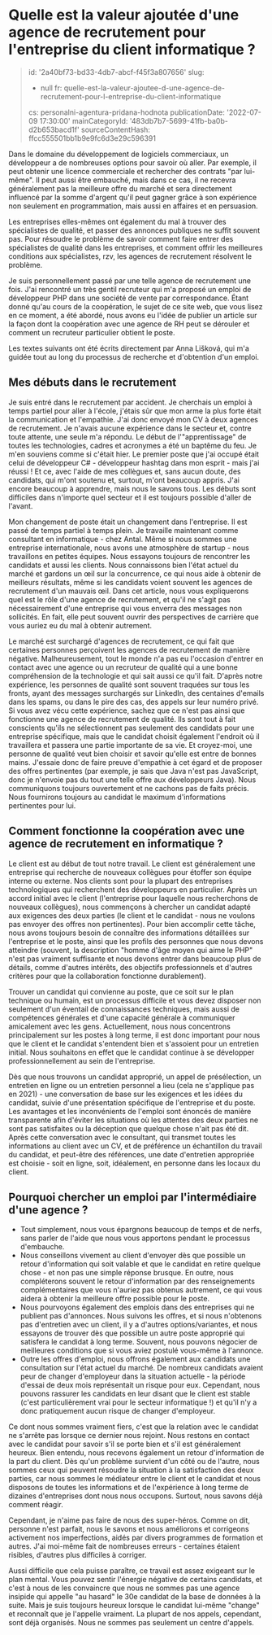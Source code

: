 Quelle est la valeur ajoutée d'une agence de recrutement pour l'entreprise du client informatique ?
===================================================================================================

> id: '2a40bf73-bd33-4db7-abcf-f45f3a807656'
> slug:
> 	- null
> 	fr: quelle-est-la-valeur-ajoutee-d-une-agence-de-recrutement-pour-l-entreprise-du-client-informatique
> 
> cs: personalni-agentura-pridana-hodnota
> publicationDate: '2022-07-09 17:30:00'
> mainCategoryId: '483db7b7-5699-41fb-ba0b-d2b653bacd1f'
> sourceContentHash: ffcc555501bb1b9e9fc6d3e29c596391

Dans le domaine du développement de logiciels commerciaux, un développeur a de nombreuses options pour savoir où aller. Par exemple, il peut obtenir une licence commerciale et rechercher des contrats "par lui-même". Il peut aussi être embauché, mais dans ce cas, il ne recevra généralement pas la meilleure offre du marché et sera directement influencé par la somme d'argent qu'il peut gagner grâce à son expérience non seulement en programmation, mais aussi en affaires et en persuasion.

Les entreprises elles-mêmes ont également du mal à trouver des spécialistes de qualité, et passer des annonces publiques ne suffit souvent pas. Pour résoudre le problème de savoir comment faire entrer des spécialistes de qualité dans les entreprises, et comment offrir les meilleures conditions aux spécialistes, rzv, les agences de recrutement résolvent le problème.

Je suis personnellement passé par une telle agence de recrutement une fois. J'ai rencontré un très gentil recruteur qui m'a proposé un emploi de développeur PHP dans une société de vente par correspondance. Étant donné qu'au cours de la coopération, le sujet de ce site web, que vous lisez en ce moment, a été abordé, nous avons eu l'idée de publier un article sur la façon dont la coopération avec une agence de RH peut se dérouler et comment un recruteur particulier obtient le poste.

Les textes suivants ont été écrits directement par Anna Lišková, qui m'a guidée tout au long du processus de recherche et d'obtention d'un emploi.

Mes débuts dans le recrutement
-------------------------

Je suis entré dans le recrutement par accident. Je cherchais un emploi à temps partiel pour aller à l'école, j'étais sûr que mon arme la plus forte était la communication et l'empathie. J'ai donc envoyé mon CV à deux agences de recrutement. Je n'avais aucune expérience dans le secteur et, contre toute attente, une seule m'a répondu. Le début de l'"apprentissage" de toutes les technologies, cadres et acronymes a été un baptême du feu. Je m'en souviens comme si c'était hier. Le premier poste que j'ai occupé était celui de développeur C# - développeur hashtag dans mon esprit - mais j'ai réussi ! Et ce, avec l'aide de mes collègues et, sans aucun doute, des candidats, qui m'ont soutenu et, surtout, m'ont beaucoup appris. J'ai encore beaucoup à apprendre, mais nous le savons tous. Les débuts sont difficiles dans n'importe quel secteur et il est toujours possible d'aller de l'avant.

Mon changement de poste était un changement dans l'entreprise. Il est passé de temps partiel à temps plein. Je travaille maintenant comme consultant en informatique - chez Antal. Même si nous sommes une entreprise internationale, nous avons une atmosphère de startup - nous travaillons en petites équipes. Nous essayons toujours de rencontrer les candidats et aussi les clients. Nous connaissons bien l'état actuel du marché et gardons un œil sur la concurrence, ce qui nous aide à obtenir de meilleurs résultats, même si les candidats voient souvent les agences de recrutement d'un mauvais œil. Dans cet article, nous vous expliquerons quel est le rôle d'une agence de recrutement, et qu'il ne s'agit pas nécessairement d'une entreprise qui vous enverra des messages non sollicités. En fait, elle peut souvent ouvrir des perspectives de carrière que vous auriez eu du mal à obtenir autrement.

Le marché est surchargé d'agences de recrutement, ce qui fait que certaines personnes perçoivent les agences de recrutement de manière négative. Malheureusement, tout le monde n'a pas eu l'occasion d'entrer en contact avec une agence ou un recruteur de qualité qui a une bonne compréhension de la technologie et qui sait aussi ce qu'il fait. D'après notre expérience, les personnes de qualité sont souvent traquées sur tous les fronts, ayant des messages surchargés sur LinkedIn, des centaines d'emails dans les spams, ou dans le pire des cas, des appels sur leur numéro privé. Si vous avez vécu cette expérience, sachez que ce n'est pas ainsi que fonctionne une agence de recrutement de qualité. Ils sont tout à fait conscients qu'ils ne sélectionnent pas seulement des candidats pour une entreprise spécifique, mais que le candidat choisit également l'endroit où il travaillera et passera une partie importante de sa vie. Et croyez-moi, une personne de qualité veut bien choisir et savoir qu'elle est entre de bonnes mains. J'essaie donc de faire preuve d'empathie à cet égard et de proposer des offres pertinentes (par exemple, je sais que Java n'est pas JavaScript, donc je n'envoie pas du tout une telle offre aux développeurs Java). Nous communiquons toujours ouvertement et ne cachons pas de faits précis. Nous fournirons toujours au candidat le maximum d'informations pertinentes pour lui.

Comment fonctionne la coopération avec une agence de recrutement en informatique ?
-------------------------------------------------

Le client est au début de tout notre travail. Le client est généralement une entreprise qui recherche de nouveaux collègues pour étoffer son équipe interne ou externe. Nos clients sont pour la plupart des entreprises technologiques qui recherchent des développeurs en particulier. Après un accord initial avec le client (l'entreprise pour laquelle nous recherchons de nouveaux collègues), nous commençons à chercher un candidat adapté aux exigences des deux parties (le client et le candidat - nous ne voulons pas envoyer des offres non pertinentes). Pour bien accomplir cette tâche, nous avons toujours besoin de connaître des informations détaillées sur l'entreprise et le poste, ainsi que les profils des personnes que nous devons atteindre (souvent, la description "homme d'âge moyen qui aime le PHP" n'est pas vraiment suffisante et nous devons entrer dans beaucoup plus de détails, comme d'autres intérêts, des objectifs professionnels et d'autres critères pour que la collaboration fonctionne durablement).

Trouver un candidat qui convienne au poste, que ce soit sur le plan technique ou humain, est un processus difficile et vous devez disposer non seulement d'un éventail de connaissances techniques, mais aussi de compétences générales et d'une capacité générale à communiquer amicalement avec les gens. Actuellement, nous nous concentrons principalement sur les postes à long terme, il est donc important pour nous que le client et le candidat s'entendent bien et s'assoient pour un entretien initial. Nous souhaitons en effet que le candidat continue à se développer professionnellement au sein de l'entreprise.

Dès que nous trouvons un candidat approprié, un appel de présélection, un entretien en ligne ou un entretien personnel a lieu (cela ne s'applique pas en 2021) - une conversation de base sur les exigences et les idées du candidat, suivie d'une présentation spécifique de l'entreprise et du poste. Les avantages et les inconvénients de l'emploi sont énoncés de manière transparente afin d'éviter les situations où les attentes des deux parties ne sont pas satisfaites ou la déception que quelque chose n'ait pas été dit. Après cette conversation avec le consultant, qui transmet toutes les informations au client avec un CV, et de préférence un échantillon du travail du candidat, et peut-être des références, une date d'entretien appropriée est choisie - soit en ligne, soit, idéalement, en personne dans les locaux du client.

Pourquoi chercher un emploi par l'intermédiaire d'une agence ?
--------------------------------

- Tout simplement, nous vous épargnons beaucoup de temps et de nerfs, sans parler de l'aide que nous vous apportons pendant le processus d'embauche.
- Nous conseillons vivement au client d'envoyer dès que possible un retour d'information qui soit valable et que le candidat en retire quelque chose - et non pas une simple réponse brusque. En outre, nous compléterons souvent le retour d'information par des renseignements complémentaires que vous n'auriez pas obtenus autrement, ce qui vous aidera à obtenir la meilleure offre possible pour le poste.
- Nous pourvoyons également des emplois dans des entreprises qui ne publient pas d'annonces. Nous suivons les offres, et si nous n'obtenons pas d'entretien avec un client, il y a d'autres options/variantes, et nous essayons de trouver dès que possible un autre poste approprié qui satisfera le candidat à long terme. Souvent, nous pouvons négocier de meilleures conditions que si vous aviez postulé vous-même à l'annonce.
- Outre les offres d'emploi, nous offrons également aux candidats une consultation sur l'état actuel du marché. De nombreux candidats avaient peur de changer d'employeur dans la situation actuelle - la période d'essai de deux mois représentait un risque pour eux. Cependant, nous pouvons rassurer les candidats en leur disant que le client est stable (c'est particulièrement vrai pour le secteur informatique !) et qu'il n'y a donc pratiquement aucun risque de changer d'employeur.

Ce dont nous sommes vraiment fiers, c'est que la relation avec le candidat ne s'arrête pas lorsque ce dernier nous rejoint. Nous restons en contact avec le candidat pour savoir s'il se porte bien et s'il est généralement heureux. Bien entendu, nous recevons également un retour d'information de la part du client. Dès qu'un problème survient d'un côté ou de l'autre, nous sommes ceux qui peuvent résoudre la situation à la satisfaction des deux parties, car nous sommes le médiateur entre le client et le candidat et nous disposons de toutes les informations et de l'expérience à long terme de dizaines d'entreprises dont nous nous occupons. Surtout, nous savons déjà comment réagir.

Cependant, je n'aime pas faire de nous des super-héros. Comme on dit, personne n'est parfait, nous le savons et nous améliorons et corrigeons activement nos imperfections, aidés par divers programmes de formation et autres. J'ai moi-même fait de nombreuses erreurs - certaines étaient risibles, d'autres plus difficiles à corriger.

Aussi difficile que cela puisse paraître, ce travail est assez exigeant sur le plan mental. Vous pouvez sentir l'énergie négative de certains candidats, et c'est à nous de les convaincre que nous ne sommes pas une agence insipide qui appelle "au hasard" le 30e candidat de la base de données à la suite. Mais je suis toujours heureux lorsque le candidat lui-même "change" et reconnaît que je l'appelle vraiment. La plupart de nos appels, cependant, sont déjà organisés. Nous ne sommes pas seulement un centre d'appels.
